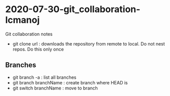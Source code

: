 # 2020-07-30-git_collaboration-lcmanoj
Git collaboration notes

- git clone url : downloads the repository from remote to local. Do not nest repos. Do this only once

## Branches
- git branch -a : list all branches
- git branch branchName : create branch where HEAD is
- git switch branchName : move to branch
